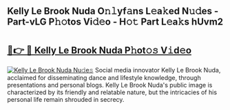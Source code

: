 ## Kelly Le Brook Nuda O𝚗𝚕yf𝚊ns L𝚎a𝚔ed N𝚞𝚍es - Part-vLG P𝚑𝚘tos Vi𝚍𝚎o - H𝚘𝚝 Part L𝚎a𝚔s hUvm2

# <h2><a href="http://kfe7rp2.oniu.top/?m=Kelly+Le+Brook+Nuda">🔗👉 🔴 Kelly Le Brook Nuda P𝚑ot𝚘𝚜 V𝚒d𝚎o</a></h2>

[![Kelly Le Brook Nuda Nu𝚍e𝚜](https://i.imgur.com/0qMVB7G.gif)](http://kfe7rp2.oniu.top/?m=Kelly+Le+Brook+Nuda)
Social media innovator Kelly Le Brook Nuda, acclaimed for disseminating dance and lifestyle knowledge, through presentations and personal blogs. Kelly Le Brook Nuda's public image is characterized by its friendly and relatable nature, but the intricacies of his personal life remain shrouded in secrecy.  
